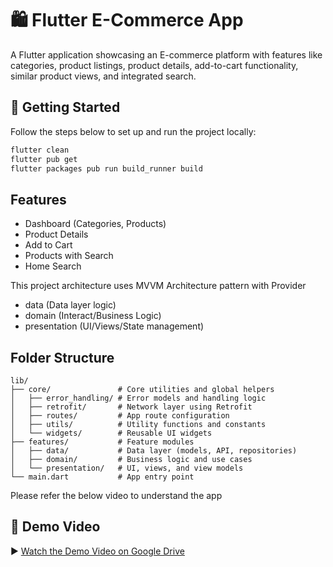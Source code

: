 # 🛍️ Flutter E-Commerce App

A Flutter application showcasing an E-commerce platform with features like categories, product listings, product details, add-to-cart functionality, similar product views, and integrated search.

## 🚀 Getting Started

Follow the steps below to set up and run the project locally:

```bash
flutter clean
flutter pub get
flutter packages pub run build_runner build

```

## Features

- Dashboard (Categories, Products)
- Product Details
- Add to Cart
- Products with Search 
- Home Search 

This project architecture uses MVVM Architecture pattern with Provider

- data (Data layer logic)
- domain (Interact/Business Logic)
- presentation (UI/Views/State management)

## Folder Structure


```text
lib/
├── core/               # Core utilities and global helpers
│   ├── error_handling/ # Error models and handling logic
│   ├── retrofit/       # Network layer using Retrofit
│   ├── routes/         # App route configuration
│   ├── utils/          # Utility functions and constants
│   └── widgets/        # Reusable UI widgets
├── features/           # Feature modules
│   ├── data/           # Data layer (models, API, repositories)
│   ├── domain/         # Business logic and use cases
│   └── presentation/   # UI, views, and view models
└── main.dart           # App entry point
```

Please refer the below video to understand the app

## 📸 Demo Video

▶️ [Watch the Demo Video on Google Drive](https://drive.google.com/file/d/1waF2odeD0FqJf2Dlk_Pfh4sZqHRWxkmM/view?usp=drive_link)





